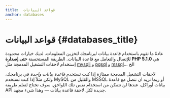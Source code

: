 ```yaml
---
title:  قواعد البيانات
anchor: databases
---
```


# قواعد البيانات {#databases_title}

عادةً ما تقوم باستخدام قاعدة بيانات لبرنامجك لتخزين المعلومات. لديك خيارات محدودة للإتصال والتعامل مع قاعدة البيانات.
الطريقة المستحسنة **حتى إصدارة PHP 5.1.0** هي إستخدام لاحقات التشغيل المدمجة مثل [mysqli] و [pgsql] و [mssql]... الخ

لاحقات التشغيل المدمجة ممتازة إذا كنت تستخدم _قاعدة بيانات واحدة_ في برنامجك، ولكن مثلاً إذا كنت تستخدم MySQL والقليل من MSSQL
أو ربما تريد ان تتصل مع قاعدة بيانات أوراكل، عندها لن تتمكن من استخدام نفس تلك اللواحق. 
سوف تحتاج لتعلم طريقة API جديدة لكل لاحقة قاعدة بيانات &mdash; وهذا شيء مجهد.


[mysqli]: http://php.net/mysqli
[pgsql]: http://php.net/pgsql
[mssql]: http://php.net/mssql
